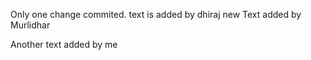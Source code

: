 Only one change commited.
text is added by dhiraj new
Text added by Murlidhar

Another text added by me
